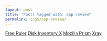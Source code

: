 ```yaml
---
layout: post
title: "Posts tagged with: app review"
permalink: tags/app-review/
---
```

[Free Ruler](/2012/07/free-ruler)
[Disk Inventory X](/2012/07/disk-inventory-x)
[Mozilla Prism](/2012/01/mozilla-prism)
[Xray](/2011/12/xray)
